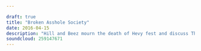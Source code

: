 ```yaml
---

draft: true
title: "Broken Asshole Society"
date: 2016-04-15
description: "Hill and Beez mourn the death of Hevy fest and discuss The Story So Far selfie storm, there’s a rundown of this year’s TNM friendly Record Store Day releases and chat of Guns N Roses return. There’s also reviews of the new albums from Ihsahn, Zak Wylde, Blakq Audio and Cult Of Luna albums, a report from Converge’s unique Blood Moon show and our Album Club comes courtesy of Airbourne’s Runnin’ Wild."
soundcloud: 259147671
---
```

